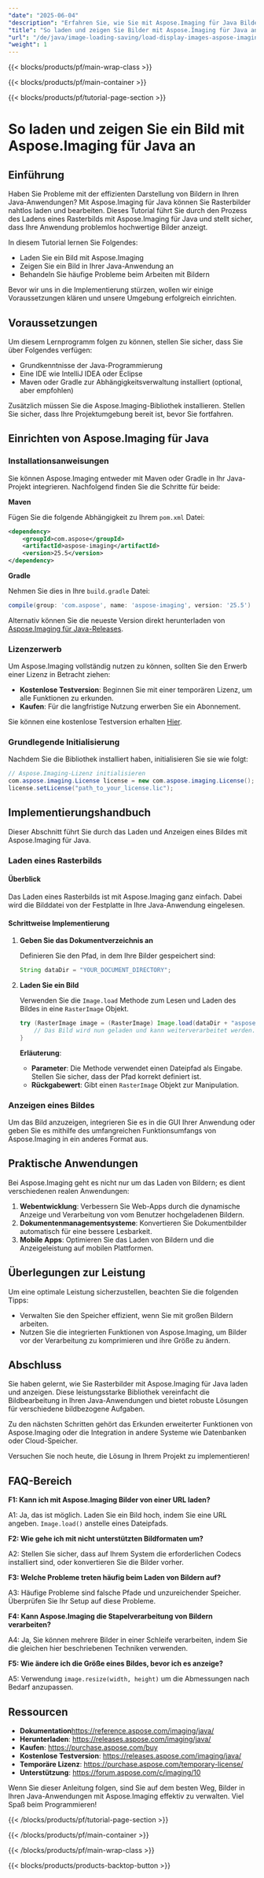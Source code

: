 ```yaml
---
"date": "2025-06-04"
"description": "Erfahren Sie, wie Sie mit Aspose.Imaging für Java Bilder effizient laden und anzeigen. Diese Schritt-für-Schritt-Anleitung behandelt Bildverarbeitung, Integration und Optimierungstechniken."
"title": "So laden und zeigen Sie Bilder mit Aspose.Imaging für Java an | Schritt-für-Schritt-Anleitung"
"url": "/de/java/image-loading-saving/load-display-images-aspose-imaging-java/"
"weight": 1
---
```


{{< blocks/products/pf/main-wrap-class >}}

{{< blocks/products/pf/main-container >}}

{{< blocks/products/pf/tutorial-page-section >}}
# So laden und zeigen Sie ein Bild mit Aspose.Imaging für Java an

## Einführung

Haben Sie Probleme mit der effizienten Darstellung von Bildern in Ihren Java-Anwendungen? Mit Aspose.Imaging für Java können Sie Rasterbilder nahtlos laden und bearbeiten. Dieses Tutorial führt Sie durch den Prozess des Ladens eines Rasterbilds mit Aspose.Imaging für Java und stellt sicher, dass Ihre Anwendung problemlos hochwertige Bilder anzeigt.

In diesem Tutorial lernen Sie Folgendes:

- Laden Sie ein Bild mit Aspose.Imaging
- Zeigen Sie ein Bild in Ihrer Java-Anwendung an
- Behandeln Sie häufige Probleme beim Arbeiten mit Bildern

Bevor wir uns in die Implementierung stürzen, wollen wir einige Voraussetzungen klären und unsere Umgebung erfolgreich einrichten.

## Voraussetzungen

Um diesem Lernprogramm folgen zu können, stellen Sie sicher, dass Sie über Folgendes verfügen:

- Grundkenntnisse der Java-Programmierung
- Eine IDE wie IntelliJ IDEA oder Eclipse
- Maven oder Gradle zur Abhängigkeitsverwaltung installiert (optional, aber empfohlen)

Zusätzlich müssen Sie die Aspose.Imaging-Bibliothek installieren. Stellen Sie sicher, dass Ihre Projektumgebung bereit ist, bevor Sie fortfahren.

## Einrichten von Aspose.Imaging für Java

### Installationsanweisungen

Sie können Aspose.Imaging entweder mit Maven oder Gradle in Ihr Java-Projekt integrieren. Nachfolgend finden Sie die Schritte für beide:

**Maven**

Fügen Sie die folgende Abhängigkeit zu Ihrem `pom.xml` Datei:

```xml
<dependency>
    <groupId>com.aspose</groupId>
    <artifactId>aspose-imaging</artifactId>
    <version>25.5</version>
</dependency>
```

**Gradle**

Nehmen Sie dies in Ihre `build.gradle` Datei:

```gradle
compile(group: 'com.aspose', name: 'aspose-imaging', version: '25.5')
```

Alternativ können Sie die neueste Version direkt herunterladen von [Aspose.Imaging für Java-Releases](https://releases.aspose.com/imaging/java/).

### Lizenzerwerb

Um Aspose.Imaging vollständig nutzen zu können, sollten Sie den Erwerb einer Lizenz in Betracht ziehen:

- **Kostenlose Testversion**: Beginnen Sie mit einer temporären Lizenz, um alle Funktionen zu erkunden.
- **Kaufen**: Für die langfristige Nutzung erwerben Sie ein Abonnement.

Sie können eine kostenlose Testversion erhalten [Hier](https://releases.aspose.com/imaging/java/).

### Grundlegende Initialisierung

Nachdem Sie die Bibliothek installiert haben, initialisieren Sie sie wie folgt:

```java
// Aspose.Imaging-Lizenz initialisieren
com.aspose.imaging.License license = new com.aspose.imaging.License();
license.setLicense("path_to_your_license.lic");
```

## Implementierungshandbuch

Dieser Abschnitt führt Sie durch das Laden und Anzeigen eines Bildes mit Aspose.Imaging für Java.

### Laden eines Rasterbilds

#### Überblick

Das Laden eines Rasterbilds ist mit Aspose.Imaging ganz einfach. Dabei wird die Bilddatei von der Festplatte in Ihre Java-Anwendung eingelesen.

#### Schrittweise Implementierung

1. **Geben Sie das Dokumentverzeichnis an**

   Definieren Sie den Pfad, in dem Ihre Bilder gespeichert sind:

   ```java
   String dataDir = "YOUR_DOCUMENT_DIRECTORY";
   ```

2. **Laden Sie ein Bild**

   Verwenden Sie die `Image.load` Methode zum Lesen und Laden des Bildes in eine `RasterImage` Objekt.

   ```java
   try (RasterImage image = (RasterImage) Image.load(dataDir + "aspose-logo.jpg")) {
       // Das Bild wird nun geladen und kann weiterverarbeitet werden.
   }
   ```

   **Erläuterung**:
   
   - **Parameter**: Die Methode verwendet einen Dateipfad als Eingabe. Stellen Sie sicher, dass der Pfad korrekt definiert ist.
   - **Rückgabewert**: Gibt einen `RasterImage` Objekt zur Manipulation.

### Anzeigen eines Bildes

Um das Bild anzuzeigen, integrieren Sie es in die GUI Ihrer Anwendung oder geben Sie es mithilfe des umfangreichen Funktionsumfangs von Aspose.Imaging in ein anderes Format aus.

## Praktische Anwendungen

Bei Aspose.Imaging geht es nicht nur um das Laden von Bildern; es dient verschiedenen realen Anwendungen:

1. **Webentwicklung**: Verbessern Sie Web-Apps durch die dynamische Anzeige und Verarbeitung von vom Benutzer hochgeladenen Bildern.
2. **Dokumentenmanagementsysteme**: Konvertieren Sie Dokumentbilder automatisch für eine bessere Lesbarkeit.
3. **Mobile Apps**: Optimieren Sie das Laden von Bildern und die Anzeigeleistung auf mobilen Plattformen.

## Überlegungen zur Leistung

Um eine optimale Leistung sicherzustellen, beachten Sie die folgenden Tipps:

- Verwalten Sie den Speicher effizient, wenn Sie mit großen Bildern arbeiten.
- Nutzen Sie die integrierten Funktionen von Aspose.Imaging, um Bilder vor der Verarbeitung zu komprimieren und ihre Größe zu ändern.
  
## Abschluss

Sie haben gelernt, wie Sie Rasterbilder mit Aspose.Imaging für Java laden und anzeigen. Diese leistungsstarke Bibliothek vereinfacht die Bildbearbeitung in Ihren Java-Anwendungen und bietet robuste Lösungen für verschiedene bildbezogene Aufgaben.

Zu den nächsten Schritten gehört das Erkunden erweiterter Funktionen von Aspose.Imaging oder die Integration in andere Systeme wie Datenbanken oder Cloud-Speicher.

Versuchen Sie noch heute, die Lösung in Ihrem Projekt zu implementieren!

## FAQ-Bereich

**F1: Kann ich mit Aspose.Imaging Bilder von einer URL laden?**

A1: Ja, das ist möglich. Laden Sie ein Bild hoch, indem Sie eine URL angeben. `Image.load()` anstelle eines Dateipfads.

**F2: Wie gehe ich mit nicht unterstützten Bildformaten um?**

A2: Stellen Sie sicher, dass auf Ihrem System die erforderlichen Codecs installiert sind, oder konvertieren Sie die Bilder vorher.

**F3: Welche Probleme treten häufig beim Laden von Bildern auf?**

A3: Häufige Probleme sind falsche Pfade und unzureichender Speicher. Überprüfen Sie Ihr Setup auf diese Probleme.

**F4: Kann Aspose.Imaging die Stapelverarbeitung von Bildern verarbeiten?**

A4: Ja, Sie können mehrere Bilder in einer Schleife verarbeiten, indem Sie die gleichen hier beschriebenen Techniken verwenden.

**F5: Wie ändere ich die Größe eines Bildes, bevor ich es anzeige?**

A5: Verwendung `image.resize(width, height)` um die Abmessungen nach Bedarf anzupassen.

## Ressourcen

- **Dokumentation**https://reference.aspose.com/imaging/java/
- **Herunterladen**: https://releases.aspose.com/imaging/java/
- **Kaufen**: https://purchase.aspose.com/buy
- **Kostenlose Testversion**: https://releases.aspose.com/imaging/java/
- **Temporäre Lizenz**: https://purchase.aspose.com/temporary-license/
- **Unterstützung**: https://forum.aspose.com/c/imaging/10

Wenn Sie dieser Anleitung folgen, sind Sie auf dem besten Weg, Bilder in Ihren Java-Anwendungen mit Aspose.Imaging effektiv zu verwalten. Viel Spaß beim Programmieren!

{{< /blocks/products/pf/tutorial-page-section >}}

{{< /blocks/products/pf/main-container >}}

{{< /blocks/products/pf/main-wrap-class >}}

{{< blocks/products/products-backtop-button >}}